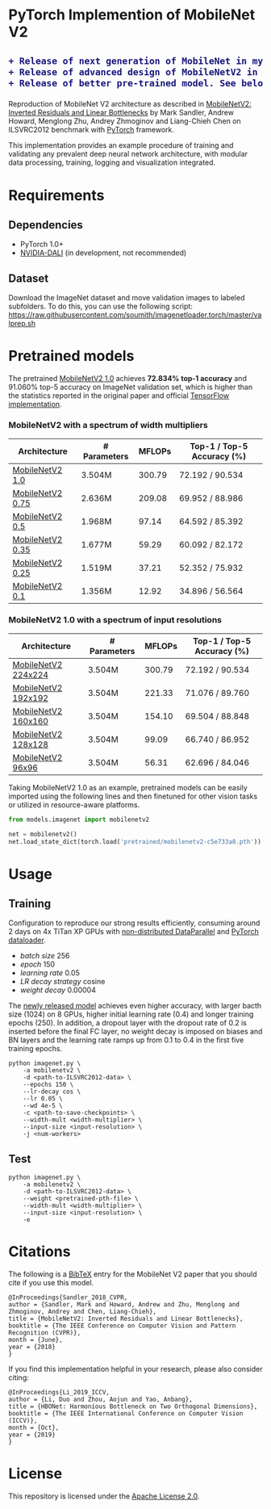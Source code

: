 # PyTorch Implemention of MobileNet V2

<h2>

```diff
+ Release of next generation of MobileNet in my repo *mobilenetv3.pytorch*
+ Release of advanced design of MobileNetV2 in my repo *HBONet* [ICCV 2019]
+ Release of better pre-trained model. See below for details.
```

</h2>

Reproduction of MobileNet V2 architecture as described in [MobileNetV2: Inverted Residuals and Linear Bottlenecks](https://arxiv.org/abs/1801.04381) by Mark Sandler, Andrew Howard, Menglong Zhu, Andrey Zhmoginov and Liang-Chieh Chen on ILSVRC2012 benchmark with [PyTorch](pytorch.org) framework.

This implementation provides an example procedure of training and validating any prevalent deep neural network architecture, with modular data processing, training, logging and visualization integrated.

# Requirements
## Dependencies
* PyTorch 1.0+
* [NVIDIA-DALI](https://github.com/NVIDIA/DALI) (in development, not recommended)
## Dataset
Download the ImageNet dataset and move validation images to labeled subfolders.
To do this, you can use the following script: https://raw.githubusercontent.com/soumith/imagenetloader.torch/master/valprep.sh

# Pretrained models
The pretrained [MobileNetV2 1.0](https://github.com/d-li14/mobilenetv2.pytorch/blob/master/pretrained/mobilenetv2-c5e733a8.pth) achieves **72.834% top-1 accuracy** and 91.060% top-5 accuracy on ImageNet validation set, which is higher than the statistics reported in the original paper and official [TensorFlow implementation](https://github.com/tensorflow/models/tree/master/research/slim/nets/mobilenet).

### MobileNetV2 with a spectrum of width multipliers
| Architecture      | # Parameters | MFLOPs | Top-1 / Top-5 Accuracy (%) |
| ----------------- | ------------ | ------ | -------------------------- |
| [MobileNetV2 1.0](https://github.com/d-li14/mobilenetv2.pytorch/blob/master/pretrained/mobilenetv2_1.0-0c6065bc.pth)    | 3.504M | 300.79 | 72.192 / 90.534 |
| [MobileNetV2 0.75](https://github.com/d-li14/mobilenetv2.pytorch/blob/master/pretrained/mobilenetv2_0.75-dace9791.pth)  | 2.636M | 209.08 | 69.952 / 88.986 |
| [MobileNetV2 0.5](https://github.com/d-li14/mobilenetv2.pytorch/blob/master/pretrained/mobilenetv2_0.5-eaa6f9ad.pth)    | 1.968M | 97.14 | 64.592 / 85.392 |
| [MobileNetV2 0.35](https://github.com/d-li14/mobilenetv2.pytorch/blob/master/pretrained/mobilenetv2_0.35-b2e15951.pth)  | 1.677M |     59.29 | 60.092 / 82.172  |
| [MobileNetV2 0.25](https://github.com/d-li14/mobilenetv2.pytorch/blob/master/pretrained/mobilenetv2_0.25-b61d2159.pth)  | 1.519M |     37.21 | 52.352 / 75.932  |
| [MobileNetV2 0.1](https://github.com/d-li14/mobilenetv2.pytorch/blob/master/pretrained/mobilenetv2_0.1-7d1d638a.pth)    | 1.356M | 12.92 | 34.896 / 56.564 |

### MobileNetV2 1.0 with a spectrum of input resolutions
| Architecture      | # Parameters | MFLOPs | Top-1 / Top-5 Accuracy (%) |
| ----------------- | ------------ | ------ | -------------------------- |
| [MobileNetV2 224x224](https://github.com/d-li14/mobilenetv2.pytorch/blob/master/pretrained/mobilenetv2_1.0-0c6065bc.pth)    | 3.504M | 300.79 | 72.192 / 90.534 |
| [MobileNetV2 192x192](https://github.com/d-li14/mobilenetv2.pytorch/blob/master/pretrained/mobilenetv2_192x192-e423d99e.pth)| 3.504M | 221.33 | 71.076 / 89.760 |
| [MobileNetV2 160x160](https://github.com/d-li14/mobilenetv2.pytorch/blob/master/pretrained/mobilenetv2_160x160-64dc7fa1.pth)| 3.504M |  154.10 | 69.504 / 88.848 |
| [MobileNetV2 128x128](https://github.com/d-li14/mobilenetv2.pytorch/blob/master/pretrained/mobilenetv2_128x128-fd66a69d.pth)| 3.504M |  99.09 | 66.740 / 86.952 |
| [MobileNetV2 96x96](https://github.com/d-li14/mobilenetv2.pytorch/blob/master/pretrained/mobilenetv2_96x96-ff0e83d8.pth)    | 3.504M |  56.31 | 62.696 / 84.046 |

Taking MobileNetV2 1.0 as an example, pretrained models can be easily imported using the following lines and then finetuned for other vision tasks or utilized in resource-aware platforms.

```python
from models.imagenet import mobilenetv2

net = mobilenetv2()
net.load_state_dict(torch.load('pretrained/mobilenetv2-c5e733a8.pth'))
```

# Usage
## Training
Configuration to reproduce our strong results efficiently, consuming around 2 days on 4x TiTan XP GPUs with [non-distributed DataParallel](https://pytorch.org/docs/master/nn.html#torch.nn.DataParallel) and [PyTorch dataloader](https://pytorch.org/docs/master/data.html#torch.utils.data.DataLoader).
* *batch size* 256
* *epoch* 150
* *learning rate* 0.05
* *LR decay strategy* cosine
* *weight decay* 0.00004

The [newly released model](https://github.com/d-li14/mobilenetv2.pytorch/blob/master/pretrained/mobilenetv2-c5e733a8.pth) achieves even higher accuracy, with larger bacth size (1024) on 8 GPUs, higher initial learning rate (0.4) and longer training epochs (250). In addition, a dropout layer with the dropout rate of 0.2 is inserted before the final FC layer, no weight decay is imposed on biases and BN layers and the learning rate ramps up from 0.1 to 0.4 in the first five training epochs.

```shell
python imagenet.py \
    -a mobilenetv2 \
    -d <path-to-ILSVRC2012-data> \
    --epochs 150 \
    --lr-decay cos \
    --lr 0.05 \
    --wd 4e-5 \
    -c <path-to-save-checkpoints> \
    --width-mult <width-multiplier> \
    --input-size <input-resolution> \
    -j <num-workers>
```

## Test
```shell
python imagenet.py \
    -a mobilenetv2 \
    -d <path-to-ILSVRC2012-data> \
    --weight <pretrained-pth-file> \
    --width-mult <width-multiplier> \
    --input-size <input-resolution> \
    -e
```

# Citations
The following is a [BibTeX](www.bibtex.org) entry for the MobileNet V2 paper that you should cite if you use this model.
```
@InProceedings{Sandler_2018_CVPR,
author = {Sandler, Mark and Howard, Andrew and Zhu, Menglong and Zhmoginov, Andrey and Chen, Liang-Chieh},
title = {MobileNetV2: Inverted Residuals and Linear Bottlenecks},
booktitle = {The IEEE Conference on Computer Vision and Pattern Recognition (CVPR)},
month = {June},
year = {2018}
}
```
If you find this implementation helpful in your research, please also consider citing:
```
@InProceedings{Li_2019_ICCV,
author = {Li, Duo and Zhou, Aojun and Yao, Anbang},
title = {HBONet: Harmonious Bottleneck on Two Orthogonal Dimensions},
booktitle = {The IEEE International Conference on Computer Vision (ICCV)},
month = {Oct},
year = {2019}
}
```

# License
This repository is licensed under the [Apache License 2.0](https://github.com/d-li14/mobilenetv2.pytorch/blob/master/LICENSE).
